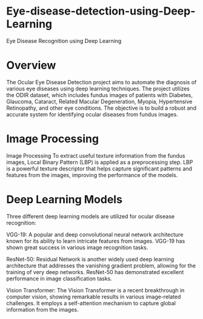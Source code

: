 # Eye-disease-detection-using-Deep-Learning
Eye  Disease Recognition using Deep Learning

# Overview 
The Ocular Eye Disease Detection project aims to automate the diagnosis of various eye diseases using deep learning techniques. The project utilizes the ODIR dataset, which includes fundus images of patients with Diabetes, Glaucoma, Cataract, Related Macular Degeneration, Myopia, Hypertensive Retinopathy, and other eye conditions. The objective is to build a robust and accurate system for identifying ocular diseases from fundus images.

# Image Processing
Image Processing To extract useful texture information from the fundus images, Local Binary Pattern (LBP) is applied as a preprocessing step. LBP is a powerful texture descriptor that helps capture significant patterns and features from the images, improving the performance of the models.

# Deep Learning Models
Three different deep learning models are utilized for ocular disease recognition:

VGG-19: A popular and deep convolutional neural network architecture known for its ability to learn intricate features from images. VGG-19 has shown great success in various image recognition tasks.

ResNet-50: Residual Network is another widely used deep learning architecture that addresses the vanishing gradient problem, allowing for the training of very deep networks. ResNet-50 has demonstrated excellent performance in image classification tasks.

Vision Transformer: The Vision Transformer is a recent breakthrough in computer vision, showing remarkable results in various image-related challenges. It employs a self-attention mechanism to capture global information from the images.
